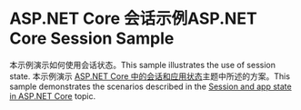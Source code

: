 # <a name="aspnet-core-session-sample"></a><span data-ttu-id="d8146-101">ASP.NET Core 会话示例</span><span class="sxs-lookup"><span data-stu-id="d8146-101">ASP.NET Core Session Sample</span></span>

<span data-ttu-id="d8146-102">本示例演示如何使用会话状态。</span><span class="sxs-lookup"><span data-stu-id="d8146-102">This sample illustrates the use of session state.</span></span> <span data-ttu-id="d8146-103">本示例演示 [ASP.NET Core 中的会话和应用状态](https://docs.microsoft.com/aspnet/core/fundamentals/app-state)主题中所述的方案。</span><span class="sxs-lookup"><span data-stu-id="d8146-103">This sample demonstrates the scenarios described in the [Session and app state in ASP.NET Core](https://docs.microsoft.com/aspnet/core/fundamentals/app-state) topic.</span></span>
